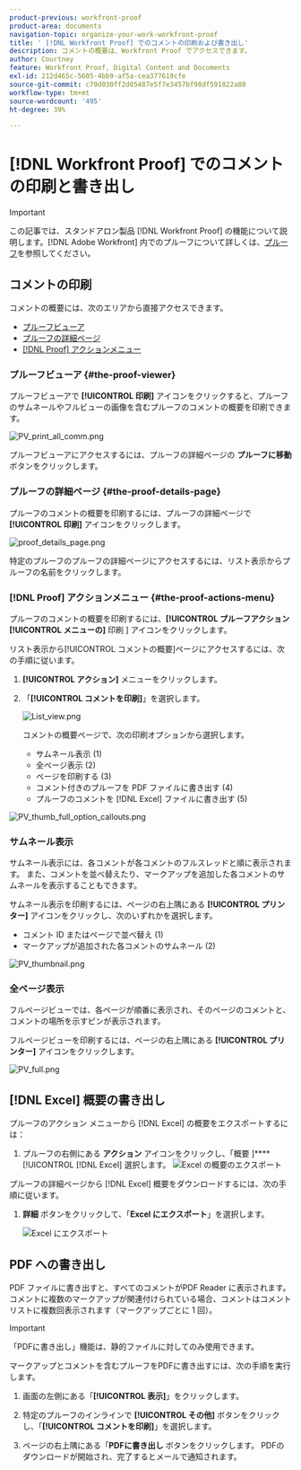 ```yaml
---
product-previous: workfront-proof
product-area: documents
navigation-topic: organize-your-work-workfront-proof
title: ' [!DNL Workfront Proof] でのコメントの印刷および書き出し'
description: コメントの概要は、Workfront Proof でアクセスできます。
author: Courtney
feature: Workfront Proof, Digital Content and Documents
exl-id: 212d465c-5605-4bb9-af5a-cea377619cfe
source-git-commit: c79d030ff2d05487e5f7e3457bf98df591822a80
workflow-type: tm+mt
source-wordcount: '495'
ht-degree: 39%

---
```


# [!DNL Workfront Proof] でのコメントの印刷と書き出し

<!-- Audited: 4/2025 -->

>[!IMPORTANT]
>
>この記事では、スタンドアロン製品 [!DNL Workfront Proof] の機能について説明します。[!DNL Adobe Workfront] 内でのプルーフについて詳しくは、[プルーフ](../../../review-and-approve-work/proofing/proofing.md)を参照してください。

## コメントの印刷

コメントの概要には、次のエリアから直接アクセスできます。

* [プルーフビューア](#the-proof-viewer)
* [プルーフの詳細ページ](#the-proof-details-page)
* [ [!DNL Proof]  アクションメニュー](#the-proof-actions-menu)

### プルーフビューア {#the-proof-viewer}

プルーフビューアで **[!UICONTROL 印刷]** アイコンをクリックすると、プルーフのサムネールやフルビューの画像を含むプルーフのコメントの概要を印刷できます。

![PV_print_all_comm.png](assets/pv-print-all-comm-350x158.png)

プルーフビューアにアクセスするには、プルーフの詳細ページの **プルーフに移動** ボタンをクリックします。

### プルーフの詳細ページ {#the-proof-details-page}

プルーフのコメントの概要を印刷するには、プルーフの詳細ページで **[!UICONTROL 印刷]** アイコンをクリックします。

![proof_details_page.png](assets/proof-details-page-350x231.png)

特定のプルーフのプルーフの詳細ページにアクセスするには、リスト表示からプルーフの名前をクリックします。

### [!DNL Proof] アクションメニュー {#the-proof-actions-menu}

プルーフのコメントの概要を印刷するには、**[!UICONTROL プルーフアクション [!UICONTROL  メニューの]** 印刷 ] アイコンをクリックします。

リスト表示から[!UICONTROL コメントの概要]ページにアクセスするには、次の手順に従います。

1. **[!UICONTROL アクション]** メニューをクリックします。
1. 「**[!UICONTROL コメントを印刷]**」を選択します。

   ![List_view.png](assets/list-view-350x155.png)

   コメントの概要ページで、次の印刷オプションから選択します。

   * サムネール表示 (1)
   * 全ページ表示 (2)
   * ページを印刷する (3)
   * コメント付きのプルーフを PDF ファイルに書き出す (4)
   * プルーフのコメントを [!DNL Excel] ファイルに書き出す (5)

![PV_thumb_full_option_callouts.png](assets/pv-thumb-full-option-callouts-350x154.png)

### サムネール表示

サムネール表示には、各コメントが各コメントのフルスレッドと順に表示されます。 また、コメントを並べ替えたり、マークアップを追加した各コメントのサムネールを表示することもできます。

サムネール表示を印刷するには、ページの右上隅にある **[!UICONTROL プリンター]** アイコンをクリックし、次のいずれかを選択します。

* コメント ID またはページで並べ替え (1)
* マークアップが追加された各コメントのサムネール (2)

![PV_thumbnail.png](assets/pv-thumbnail-350x290.png)

### 全ページ表示

フルページビューでは、各ページが順番に表示され、そのページのコメントと、コメントの場所を示すピンが表示されます。

フルページビューを印刷するには、ページの右上隅にある **[!UICONTROL プリンター]** アイコンをクリックします。

![PV_full.png](assets/pv-full-350x347.png)

## [!DNL Excel] 概要の書き出し

プルーフのアクション メニューから [!DNL Excel] の概要をエクスポートするには：

1. プルーフの右側にある **アクション** アイコンをクリックし、「概要 ]****[!UICONTROL [!DNL Excel] 選択します。
   ![Excel の概要のエクスポート ](assets/excel-summary-option.png)

プルーフの詳細ページから [!DNL Excel] 概要をダウンロードするには、次の手順に従います。

1. **詳細** ボタンをクリックして、「**Excel にエクスポート**」を選択します。

   ![Excel にエクスポート ](assets/export-to-excel.png)

## PDF への書き出し

PDF ファイルに書き出すと、すべてのコメントがPDF Reader に表示されます。 コメントに複数のマークアップが関連付けられている場合、コメントはコメントリストに複数回表示されます（マークアップごとに 1 回）。

>[!IMPORTANT]
>
>「PDFに書き出し」機能は、静的ファイルに対してのみ使用できます。

マークアップとコメントを含むプルーフをPDFに書き出すには、次の手順を実行します。

1. 画面の左側にある「**[!UICONTROL 表示]**」をクリックします。
1. 特定のプルーフのインラインで **[!UICONTROL その他]** ボタンをクリックし、「**[!UICONTROL コメントを印刷]**」を選択します。

1. ページの右上隅にある「**PDFに書き出し** ボタンをクリックします。 PDFのダウンロードが開始され、完了するとメールで通知されます。
